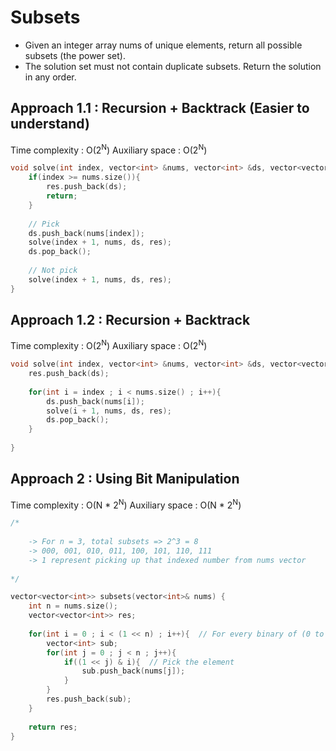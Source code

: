 # Subsets

- Given an integer array nums of unique elements, return all possible subsets (the power set).
- The solution set must not contain duplicate subsets. Return the solution in any order.

## Approach 1.1 : Recursion + Backtrack (Easier to understand)

Time complexity : O(2<sup>N</sup>) 
Auxiliary space : O(2<sup>N</sup>)

```cpp
void solve(int index, vector<int> &nums, vector<int> &ds, vector<vector<int>> &res){
    if(index >= nums.size()){
        res.push_back(ds);
        return;
    }
    
    // Pick
    ds.push_back(nums[index]);
    solve(index + 1, nums, ds, res);
    ds.pop_back();
        
    // Not pick
    solve(index + 1, nums, ds, res);
}
```

## Approach 1.2 : Recursion + Backtrack

Time complexity : O(2<sup>N</sup>) 
Auxiliary space : O(2<sup>N</sup>)

```cpp
void solve(int index, vector<int> &nums, vector<int> &ds, vector<vector<int>> &res){
    res.push_back(ds);
    
    for(int i = index ; i < nums.size() ; i++){
        ds.push_back(nums[i]);
        solve(i + 1, nums, ds, res);
        ds.pop_back();
    }
    
}
```

## Approach 2 : Using Bit Manipulation

Time complexity : O(N \* 2<sup>N</sup>) 
Auxiliary space : O(N \* 2<sup>N</sup>) 

```cpp
/*
    
    -> For n = 3, total subsets => 2^3 = 8
    -> 000, 001, 010, 011, 100, 101, 110, 111
    -> 1 represent picking up that indexed number from nums vector
    
*/

vector<vector<int>> subsets(vector<int>& nums) {
    int n = nums.size();
    vector<vector<int>> res;
    
    for(int i = 0 ; i < (1 << n) ; i++){  // For every binary of (0 to n) is a valid subset 1 represent picking up
        vector<int> sub;
        for(int j = 0 ; j < n ; j++){
            if((1 << j) & i){  // Pick the element
                sub.push_back(nums[j]);                    
            }
        }
        res.push_back(sub);
    }
    
    return res;
}
```